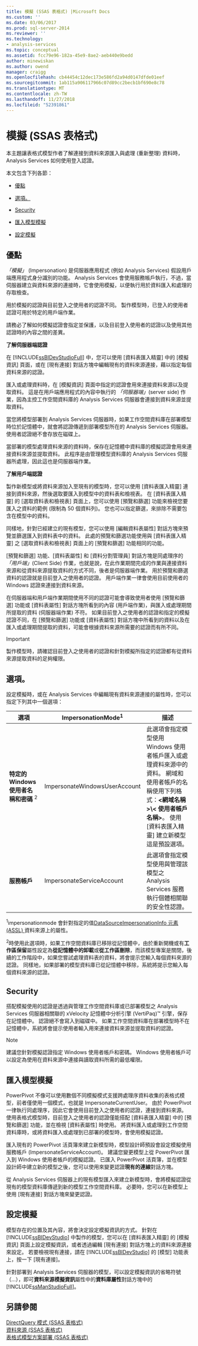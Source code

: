 ```yaml
---
title: 模擬 (SSAS 表格式) |Microsoft Docs
ms.custom: ''
ms.date: 03/06/2017
ms.prod: sql-server-2014
ms.reviewer: ''
ms.technology:
- analysis-services
ms.topic: conceptual
ms.assetid: fcc79e96-182a-45e9-8ae2-aeb440e9bedd
author: minewiskan
ms.author: owend
manager: craigg
ms.openlocfilehash: cb44454c12dec173e586fd2a94d0147dfde01eef
ms.sourcegitcommit: 1ab115a906117966c07d89cc2becb1bf690e8c78
ms.translationtype: MT
ms.contentlocale: zh-TW
ms.lasthandoff: 11/27/2018
ms.locfileid: "52391861"
---
```

# <a name="impersonation-ssas-tabular"></a>模擬 (SSAS 表格式)
  本主題讓表格式模型作者了解連接到資料來源匯入與處理 (重新整理) 資料時，Analysis Services 如何使用登入認證。  
  
 本文包含下列各節：  
  
-   [優點](#bkmk_how_imper)  
  
-   [選項。](#bkmk_imp_info_options)  
  
-   [Security](#bkmk_impers_sec)  
  
-   [匯入模型模擬](#bkmk_imp_newmodel)  
  
-   [設定模擬](#bkmk_conf_imp_info)  
  
##  <a name="bkmk_how_imper"></a> 優點  
 *「模擬」* (Impersonation) 是伺服器應用程式 (例如 Analysis Services) 假設用戶端應用程式身分識別的功能。 Analysis Services 會使用服務帳戶執行，不過，當伺服器建立與資料來源的連接時，它會使用模擬，以便執行用於資料匯入和處理的存取檢查。  
  
 用於模擬的認證與目前登入之使用者的認證不同。 製作模型時，已登入的使用者認證可用於特定的用戶端作業。  
  
 請務必了解如何模擬認證會指定並保護，以及目前登入使用者的認證以及使用其他認證時的內容之間的差異。  
  
 **了解伺服器端認證**  
  
 在 [!INCLUDE[ssBIDevStudioFull](../../includes/ssbidevstudiofull-md.md)] 中，您可以使用 [資料表匯入精靈] 中的 [模擬資訊] 頁面，或在 [現有連接] 對話方塊中編輯現有的資料來源連接，藉以指定每個資料來源的認證。  
  
 匯入或處理資料時，在 [模擬資訊] 頁面中指定的認證會用來連接資料來源以及提取資料。 這是在用戶端應用程式的內容中執行的 *「伺服器端」*(server side) 作業，因為主控工作空間資料庫的 Analysis Services 伺服器會連接到資料來源並提取資料。  
  
 當您將模型部署到 Analysis Services 伺服器時，如果工作空間資料庫在部署模型時位於記憶體中，就會將認證傳遞到部署模型所在的 Analysis Services 伺服器。 使用者認證絕不會存放在磁碟上。  
  
 當部署的模型處理資料來源的資料時，保存在記憶體中資料庫的模擬認證會用來連接資料來源並提取資料。 此程序是由管理模型資料庫的 Analysis Services 伺服器所處理，因此這也是伺服器端作業。  
  
 **了解用戶端認證**  
  
 製作新模型或將資料來源加入至現有的模型時，您可以使用 [資料表匯入精靈] 連接到資料來源，然後選取要匯入到模型中的資料表和檢視表。 在 [資料表匯入精靈] 的 [選取資料表和檢視表] 頁面上，您可以使用 [預覽和篩選] 功能來檢視您要匯入之資料的範例 (限制為 50 個資料列)。 您也可以指定篩選，來排除不需要包含在模型中的資料。  
  
 同樣地，針對已經建立的現有模型，您可以使用 [編輯資料表屬性] 對話方塊來預覽並篩選匯入到資料表中的資料。 此處的預覽和篩選功能使用與 [資料表匯入精靈] 之 [選取資料表和檢視表] 頁面上的 [預覽和篩選] 功能相同的功能。  
  
 [預覽和篩選] 功能、[資料表屬性] 和 [資料分割管理員] 對話方塊是同處理序的 *「用戶端」*(Client Side) 作業，也就是說，在此作業期間完成的作業與連接資料來源和從資料來源提取資料的方式不同，後者是伺服器端作業。 用於預覽和篩選資料的認證就是目前登入之使用者的認證。 用戶端作業一律會使用目前使用者的 Windows 認證來連接到資料來源。  
  
 在伺服器端和用戶端作業期間使用不同的認證可能會導致使用者使用 [預覽和篩選] 功能或 [資料表屬性] 對話方塊所看到的內容 (用戶端作業)，與匯入或處理期間所提取的資料 (伺服器端作業) 不符。 如果目前登入之使用者的認證和指定的模擬認證不同，在 [預覽和篩選] 功能或 [資料表屬性] 對話方塊中所看到的資料以及在匯入或處理期間提取的資料，可能會根據資料來源所需要的認證而有所不同。  
  
> [!IMPORTANT]  
>  製作模型時，請確認目前登入之使用者的認證和針對模擬所指定的認證都有從資料來源提取資料的足夠權限。  
  
##  <a name="bkmk_imp_info_options"></a> 選項。  
 設定模擬時，或在 Analysis Services 中編輯現有資料來源連接的屬性時，您可以指定下列其中一個選項：  
  
|選項|ImpersonationMode<sup>1</sup>|描述|  
|------------|-----------------------------------|-----------------|  
|**特定的 Windows 使用者名稱和密碼** <sup>2</sup>|ImpersonateWindowsUserAccount|此選項會指定模型使用 Windows 使用者帳戶匯入或處理資料來源中的資料。 網域和使用者帳戶的名稱使用下列格式：**\<網域名稱 >\\< 使用者帳戶名稱\>**。 使用 [資料表匯入精靈] 建立新模型這是預設選項。|  
|**服務帳戶**|ImpersonateServiceAccount|此選項會指定模型使用與管理該模型之 Analysis Services 服務執行個體相關聯的安全性認證。|  
  
 <sup>1</sup>impersonationmode 會針對指定的值[DataSourceImpersonationInfo 元素&#40;ASSL&#41; ](https://docs.microsoft.com/bi-reference/assl/properties/impersonationinfo-element-assl)資料來源上的屬性。  
  
 <sup>2</sup>時使用此選項時，如果工作空間資料庫已移除從記憶體中，由於重新開機或有**工作區保留**屬性設定為**從記憶體中的卸載**或**從工作區刪除**，而該模型專案是關閉，後續的工作階段中，如果您嘗試處理資料表的資料，將會提示您輸入每個資料來源的認證。 同樣地，如果部署的模型資料庫已從記憶體中移除，系統將提示您輸入每個資料來源的認證。  
  
##  <a name="bkmk_impers_sec"></a> Security  
 搭配模擬使用的認證是透過與管理工作空間資料庫或已部署模型之 Analysis Services 伺服器相關聯的 xVelocity 記憶體中分析引擎 (VertiPaq)™ 引擎，保存在記憶體中。  認證絕不會寫入到磁碟中。 如果工作空間資料庫在部署模型時不在記憶體中，系統將會提示使用者輸入用來連接資料來源並提取資料的認證。  
  
> [!NOTE]  
>  建議您針對模擬認證指定 Windows 使用者帳戶和密碼。 Windows 使用者帳戶可以設定為使用在資料來源中連接與讀取資料所需的最低權限。  
  
##  <a name="bkmk_imp_newmodel"></a> 匯入模型模擬  
 PowerPivot 不像可以使用數個不同模擬模式支援跨處理序資料收集的表格式模型，前者僅使用一個模式，也就是 ImpersonateCurrentUser。 由於 PowerPivot 一律執行同處理序，因此它會使用目前登入之使用者的認證，連接到資料來源。 使用表格式模型時，目前登入之使用者的認證僅能搭配 [資料表匯入精靈] 中的 [預覽和篩選] 功能，並在檢視 [資料表屬性] 時使用。 將資料匯入或處理到工作空間資料庫時，或將資料匯入或處理到已部署的模型時，會使用模擬認證。  
  
 匯入現有的 PowerPivot 活頁簿來建立新模型時，模型設計師預設會設定模擬使用服務帳戶 (ImpersonateServiceAccount)。 建議您變更模型上從 PowerPivot 匯入到 Windows 使用者帳戶的模擬認證。 已匯入 PowerPivot 活頁簿，並在模型設計師中建立新的模型之後，您可以使用來變更認證**現有的連線**對話方塊。  
  
 從 Analysis Services 伺服器上的現有模型匯入來建立新模型時，會將模擬認證從現有的模型資料庫傳遞到新的模型工作空間資料庫。 必要時，您可以在新模型上使用 [現有連接] 對話方塊來變更認證。  
  
##  <a name="bkmk_conf_imp_info"></a> 設定模擬  
 模型存在的位置及其內容，將會決定設定模擬資訊的方式。 針對在 [!INCLUDE[ssBIDevStudio](../../includes/ssbidevstudio-md.md)] 中製作的模型，您可以在 [資料表匯入精靈] 的 [模擬資訊] 頁面上設定模擬資訊，或者透過編輯 [現有連接] 對話方塊上的資料來源連接來設定。 若要檢視現有連接，請在 [!INCLUDE[ssBIDevStudio](../../includes/ssbidevstudio-md.md)] 的 [模型] 功能表上，按一下 [現有連接]。  
  
 針對部署到 Analysis Services 伺服器的模型，可以設定模擬資訊的省略符號 （...），即可**資料來源模擬資訊**屬性中的**資料庫屬性**對話方塊中的[!INCLUDE[ssManStudioFull](../../includes/ssmanstudiofull-md.md)]。  
  
## <a name="see-also"></a>另請參閱  
 [DirectQuery 模式 &#40;SSAS 表格式&#41;](directquery-mode-ssas-tabular.md)   
 [資料來源 &#40;SSAS 表格式&#41;](../data-sources-ssas-tabular.md)   
 [表格式模型方案部署 &#40;SSAS 表格式&#41;](tabular-model-solution-deployment-ssas-tabular.md)  
  
  
